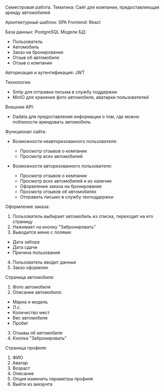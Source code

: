 Семестровая работа.
Тематика: Сайт для компании, предоставляющая аренду автомобилей

Архитектурный шаблон: SPA
Frontend: React

База данных: PostgreSQL
Модели БД:
- Пользователь
- Автомобиль
- Заказ на бронирование
- Отзыв об автомобиле
- Отзыв о компании

Авторизация и аутентификация: JWT

Технологии: 
- Smtp для отправки письма в службу поддержки
- MinIO для хранения фото автомобиля, аватарки пользователей

Внешнее API: 
- Dadata для предоставления информации о том, где можно поблизости арендовать автомобиль

Функционал сайта:
- Возможности неавторизованного пользователя:
  - Просмотр отзывов о компании
  - Просмотр всех автомобилей

- Возможности авторизованного пользователя:
  - Просмотр отзывов о компании
  - Просмотр всех автомобилей и их наличие
  - Оформление заказа на бронирование
  - Просмотр отзывов об автомобилях
  - Отправить письмо в службу техподдержки 

Оформление заказа:
1. Пользователь выбирает автомобиль из списка, переходит на его страницу
2. Нажимает на кнопку "Забронировать"
3. Выводится меню с полями:
  - Дата забора
  - Дата сдачи
  - Причина пользования
4. Пользователь вводит данные
5. Заказ оформлен

Страница автомобиля:
1. Фото автомобиля
2. Описание автомобиля:
  - Марка и модель
  - Л.с.
  - Количество мест
  - Вес автомобиля
  - Пробег
3. Отзывы об автомобиле
4. Кнопка "Забронировать"

Страница профиля:
1. ФИО
2. Аватар
3. Возраст
4. Описание
5. Опция изменить параметры профиля
6. Выйти из аккаунта
